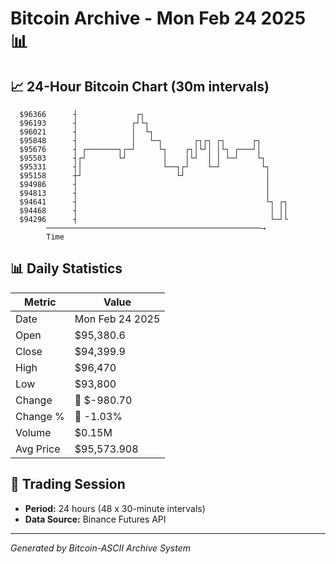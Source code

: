 # Bitcoin Archive - Mon Feb 24 2025 📊

## 📈 24-Hour Bitcoin Chart (30m intervals)

```
  $96366      ┤             ┌┐                                 
  $96193      ┤            ┌┘└┐                                
  $96021      ┤            │  └┐                               
  $95848      ┤            │   └─┐       ┌┐┌┐ ┌┐      ┌┐       
  $95676      ┤ ┌───────┐┌─┘     └┐    ┌┐│└┘│ │└┐ ┌───┘│       
  $95503      ┤┌┘       └┘        │    │└┘  │ │ └─┘    └┐      
  $95331      ┤│                  └──┐┌┘    └─┘         └┐     
  $95158      ┼┘                     └┘                  │     
  $94986      ┤                                          │     
  $94813      ┤                                          │     
  $94641      ┤                                          └┐ ┌┐ 
  $94468      ┤                                           │ ││ 
  $94296      ┤                                           └─┘└ 
        ────────────────────────────────────────────────→
        Time
```

## 📊 Daily Statistics

| Metric | Value |
|--------|-------|
| Date | Mon Feb 24 2025 |
| Open | $95,380.6 |
| Close | $94,399.9 |
| High | $96,470 |
| Low | $93,800 |
| Change | 🔴 $-980.70 |
| Change % | 🔴 -1.03% |
| Volume | $0.15M |
| Avg Price | $95,573.908 |

## 📅 Trading Session

- **Period:** 24 hours (48 x 30-minute intervals)
- **Data Source:** Binance Futures API

---
*Generated by Bitcoin-ASCII Archive System*
